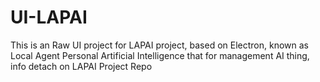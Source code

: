# UI-LAPAI
This is an Raw UI project for LAPAI project, based on Electron, known as Local Agent Personal Artificial Intelligence that for management AI thing, info detach on LAPAI Project Repo
